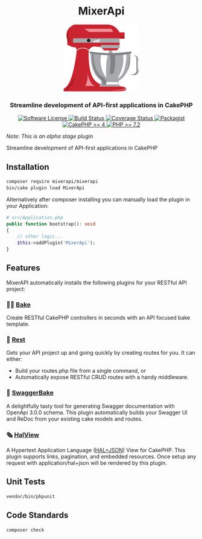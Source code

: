 <h1 align="center">
  MixerApi
</h1>
<p align="center">
  <a href="http://mixerapi.com/">
    <img alt="MixerApi" src="mixer-api-200x-178x.png" />
  </a>
</p>
<h3 align="center">
  Streamline development of API-first applications in CakePHP
</h3>
<p align="center">
    <a href="LICENSE.txt" target="_blank">
        <img alt="Software License" src="https://img.shields.io/badge/license-MIT-brightgreen.svg?style=flat-square">
    </a>
    <a href="https://travis-ci.org/mixerapi/mixerapi" target="_blank">
        <img alt="Build Status" src="https://travis-ci.org/mixerapi/mixerapi.svg?branch=master">
    </a>
    <a href="https://coveralls.io/repos/github/mixerapi/mixerapi/badge.svg?branch=master" target="_blank">
        <img alt="Coverage Status" src="https://img.shields.io/coveralls/cakephp/cakephp/master.svg?style=flat-square">
    </a>
    <a href="https://packagist.org/packages/mixerapi/mixerapi" target="_blank">
        <img alt="Packagist" src="https://img.shields.io/packagist/v/mixerapi/mixerapi.svg?style=flat-square">
    </a>
    <a href="https://book.cakephp.org/4/en/index.html">
        <img alt="CakePHP >= 4" src="https://img.shields.io/badge/cakephp-%3E%3D%204.0-red?logo=cakephp">
    </a>
    <a href="https://php.net/" target="_blank">
        <img alt="PHP >= 7.2" src="https://img.shields.io/badge/php-%3E%3D%207.2-8892BF.svg?logo=php">
    </a>
</p>


*Note: This is an alpha stage plugin*

Streamline development of API-first applications in CakePHP

## Installation 

```bash
composer require mixerapi/mixerapi
bin/cake plugin load MixerApi
```

Alternatively after composer installing you can manually load the plugin in your Application:

```php
# src/Application.php
public function bootstrap(): void
{
    // other logic...
    $this->addPlugin('MixerApi');
}
```

## Features

MixerAPI automatically installs the following plugins for your RESTful API project:

### :cook: [Bake](https://github.com/mixerapi/bake)

Create RESTful CakePHP controllers in seconds with an API focused bake template.

### :rocket: [Rest](https://github.com/mixerapi/rest)

Gets your API project up and going quickly by creating routes for you. It can either:

- Build your routes.php file from a single command, or
- Automatically expose RESTful CRUD routes with a handy middleware.

### :battery: [SwaggerBake](https://github.com/cnizzardini/cakephp-swagger-bake)

A delightfully tasty tool for generating Swagger documentation with OpenApi 3.0.0 schema. This plugin automatically 
builds your Swagger UI and ReDoc from your existing cake models and routes.

### :newspaper_roll: [HalView](https://github.com/mixerapi/hal-view)

A Hypertext Application Language ([HAL+JSON](http://stateless.co/hal_specification.html)) View for CakePHP. This plugin 
supports links, pagination, and embedded resources. Once setup any request with application/hal+json will be rendered 
by this plugin.

## Unit Tests

```bash
vendor/bin/phpunit
```

## Code Standards

```bash
composer check
```